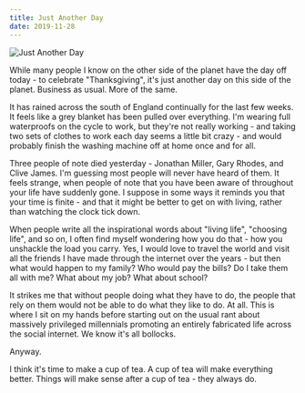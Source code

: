 ```yaml
---
title: Just Another Day
date: 2019-11-28
---
```


![Just Another Day](https://source.unsplash.com/ZYYS1kapOm8/1600x900)

While many people I know on the other side of the planet have the day off today - to celebrate "Thanksgiving", it's just another day on this side of the planet. Business as usual. More of the same.

It has rained across the south of England continually for the last few weeks. It feels like a grey blanket has been pulled over everything. I'm wearing full waterproofs on the cycle to work, but they're not really working - and taking two sets of clothes to work each day seems a little bit crazy - and would probably finish the washing machine off at home once and for all.

Three people of note died yesterday - Jonathan Miller, Gary Rhodes, and Clive James. I'm guessing most people will never have heard of them. It feels strange, when people of note that you have been aware of throughout your life have suddenly gone. I suppose in some ways it reminds you that your time is finite - and that it might be better to get on with living, rather than watching the clock tick down.

When people write all the inspirational words about "living life", "choosing life", and so on, I often find myself wondering how you do that - how you unshackle the load you carry. Yes, I would love to travel the world and visit all the friends I have made through the internet over the years - but then what would happen to my family? Who would pay the bills? Do I take them all with me? What about my job? What about school?

It strikes me that without people doing what they have to do, the people that rely on them would not be able to do what they like to do. At all. This is where I sit on my hands before starting out on the usual rant about massively privileged millennials promoting an entirely fabricated life across the social internet. We know it's all bollocks.

Anyway.

I think it's time to make a cup of tea. A cup of tea will make everything better. Things will make sense after a cup of tea - they always do.